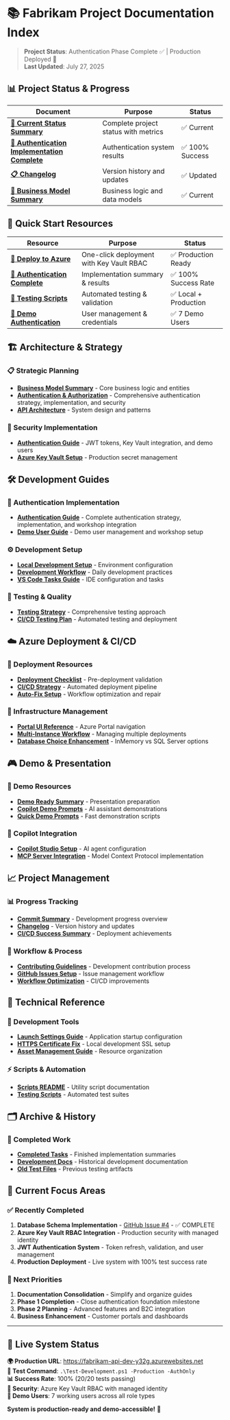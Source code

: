 # 📚 Fabrikam Project Documentation Index

> **Project Status**: Authentication Phase Complete ✅ | Production Deployed 🚀  
> **Last Updated**: July 27, 2025

## 📊 **Project Status & Progress**

| Document | Purpose | Status |
|----------|---------|--------|
| **[🎯 Current Status Summary](PROJECT-STATUS-SUMMARY.md)** | Complete project status with metrics | ✅ Current |
| **[🎉 Authentication Implementation Complete](../archive/completed-tasks/AUTHENTICATION-IMPLEMENTATION-COMPLETE.md)** | Authentication system results | ✅ 100% Success |
| **[📋 Changelog](../CHANGELOG.md)** | Version history and updates | ✅ Updated |
| **[📝 Business Model Summary](architecture/BUSINESS-MODEL-SUMMARY.md)** | Business logic and data models | ✅ Current |

## 🚀 **Quick Start Resources**

| Resource | Purpose | Status |
|----------|---------|--------|
| **[🚀 Deploy to Azure](deployment/DEPLOY-TO-AZURE.md)** | One-click deployment with Key Vault RBAC | ✅ Production Ready |
| **[🎉 Authentication Complete](../archive/completed-tasks/AUTHENTICATION-IMPLEMENTATION-COMPLETE.md)** | Implementation summary & results | ✅ 100% Success Rate |
| **[🧪 Testing Scripts](../test.ps1)** | Automated testing & validation | ✅ Local + Production |
| **[👥 Demo Authentication](demos/DEMO-USER-AUTHENTICATION-GUIDE.md)** | User management & credentials | ✅ 7 Demo Users |

## 🏗️ **Architecture & Strategy**

### **📋 Strategic Planning**
- **[Business Model Summary](architecture/BUSINESS-MODEL-SUMMARY.md)** - Core business logic and entities
- **[Authentication & Authorization](architecture/AUTHENTICATION.md)** - Comprehensive authentication strategy, implementation, and security
- **[API Architecture](architecture/API-ARCHITECTURE.md)** - System design and patterns

### **🔐 Security Implementation**
- **[Authentication Guide](architecture/AUTHENTICATION.md)** - JWT tokens, Key Vault integration, and demo users
- **[Azure Key Vault Setup](deployment/DEPLOY-TO-AZURE.md#key-vault-configuration)** - Production secret management

## 🛠️ **Development Guides**

### **🎯 Authentication Implementation**
- **[Authentication Guide](architecture/AUTHENTICATION.md)** - Complete authentication strategy, implementation, and workshop integration
- **[Demo User Guide](demos/DEMO-USER-AUTHENTICATION-GUIDE.md)** - Demo user management and workshop setup

### **⚙️ Development Setup**
- **[Local Development Setup](getting-started/SETTING-UP-FOR-LOCAL-DEVELOPMENT.md)** - Environment configuration
- **[Development Workflow](getting-started/DEVELOPMENT-WORKFLOW.md)** - Daily development practices
- **[VS Code Tasks Guide](getting-started/VS-CODE-TASKS-GUIDE.md)** - IDE configuration and tasks

### **🧪 Testing & Quality**
- **[Testing Strategy](docs/development/testing/TESTING-STRATEGY.md)** - Comprehensive testing approach
- **[CI/CD Testing Plan](CICD-TESTING-PLAN.md)** - Automated testing and deployment

## ☁️ **Azure Deployment & CI/CD**

### **🚀 Deployment Resources**
- **[Deployment Checklist](deployment/DEPLOYMENT-CHECKLIST.md)** - Pre-deployment validation
- **[CI/CD Strategy](deployment/CI-CD-STRATEGY.md)** - Automated deployment pipeline
- **[Auto-Fix Setup](deployment/AUTO-FIX-SETUP.md)** - Workflow optimization and repair

### **🔧 Infrastructure Management**
- **[Portal UI Reference](deployment/PORTAL-UI-REFERENCE.md)** - Azure Portal navigation
- **[Multi-Instance Workflow](deployment/MULTI-INSTANCE-WORKFLOW-FIX.md)** - Managing multiple deployments
- **[Database Choice Enhancement](deployment/DATABASE-CHOICE-ENHANCEMENT.md)** - InMemory vs SQL Server options

## 🎮 **Demo & Presentation**

### **🎯 Demo Resources**
- **[Demo Ready Summary](docs/demos/DEMO-READY-SUMMARY.md)** - Presentation preparation
- **[Copilot Demo Prompts](docs/demos/COPILOT-DEMO-PROMPTS.md)** - AI assistant demonstrations
- **[Quick Demo Prompts](docs/demos/QUICK-DEMO-PROMPTS.md)** - Fast demonstration scripts

### **🤖 Copilot Integration**
- **[Copilot Studio Setup](docs/demos/Copilot-Studio-Agent-Setup-Guide.md)** - AI agent configuration
- **[MCP Server Integration](FabrikamMcp/README.md)** - Model Context Protocol implementation

## 📈 **Project Management**

### **📊 Progress Tracking**
- **[Commit Summary](COMMIT-SUMMARY.md)** - Development progress overview
- **[Changelog](CHANGELOG.md)** - Version history and updates
- **[CI/CD Success Summary](deployment/CI-CD-SUCCESS-SUMMARY.md)** - Deployment achievements

### **🔄 Workflow & Process**
- **[Contributing Guidelines](CONTRIBUTING.md)** - Development contribution process
- **[GitHub Issues Setup](docs/development/GITHUB-ISSUES-SETUP.md)** - Issue management workflow
- **[Workflow Optimization](deployment/WORKFLOW-OPTIMIZATION.md)** - CI/CD improvements

## 🔧 **Technical Reference**

### **💾 Development Tools**
- **[Launch Settings Guide](docs/development/LAUNCH-SETTINGS-GUIDE.md)** - Application startup configuration
- **[HTTPS Certificate Fix](docs/development/HTTPS-CERTIFICATE-QUICK-FIX.md)** - Local development SSL setup
- **[Asset Management Guide](docs/development/ASSET-MANAGEMENT-GUIDE.md)** - Resource organization

### **⚡ Scripts & Automation**
- **[Scripts README](scripts/README.md)** - Utility script documentation
- **[Testing Scripts](FabrikamTests/README.md)** - Automated test suites

## 🗂️ **Archive & History**

### **📁 Completed Work**
- **[Completed Tasks](archive/completed-tasks/)** - Finished implementation summaries
- **[Development Docs](archive/development-docs/)** - Historical development documentation
- **[Old Test Files](archive/old-test-files/)** - Previous testing artifacts

## 🎯 **Current Focus Areas**

### **✅ Recently Completed**
1. **Database Schema Implementation** - [GitHub Issue #4](https://github.com/davebirr/Fabrikam-Project/issues/4) - ✅ COMPLETE
2. **Azure Key Vault RBAC Integration** - Production security with managed identity
3. **JWT Authentication System** - Token refresh, validation, and user management
4. **Production Deployment** - Live system with 100% test success rate

### **🔄 Next Priorities**
1. **Documentation Consolidation** - Simplify and organize guides
2. **Phase 1 Completion** - Close authentication foundation milestone
3. **Phase 2 Planning** - Advanced features and B2C integration
4. **Business Enhancement** - Customer portals and dashboards

---

## 🧪 **Live System Status**

**🌍 Production URL**: https://fabrikam-api-dev-y32g.azurewebsites.net  
**🧪 Test Command**: `.\Test-Development.ps1 -Production -AuthOnly`  
**📊 Success Rate**: 100% (20/20 tests passing)  
**🔐 Security**: Azure Key Vault RBAC with managed identity  
**👥 Demo Users**: 7 working users across all role types

**System is production-ready and demo-accessible!** 🎯

